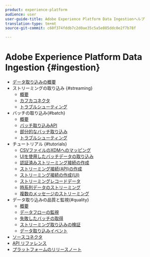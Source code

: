 ```yaml
---
product: experience-platform
audience: user
user-guide-title: Adobe Experience Platform Data Ingestionヘルプ
translation-type: tm+mt
source-git-commit: c60f374fddb7c2d0ae35c5a5e085ddc0e2f7b78f

---
```



# Adobe Experience Platform Data Ingestion {#ingestion}

- [データ取り込みの概要](home.md)
- ストリーミングの取り込み {#streaming}
   - [概要](streaming-ingestion/overview.md)
   - [カフカコネクタ](streaming-ingestion/kafka.md)
   - [トラブルシューティング](streaming-ingestion/troubleshooting.md)
- バッチの取り込み{#batch}
   - [概要](batch-ingestion/overview.md)
   - [バッチ取り込みAPI](batch-ingestion/api-overview.md)
   - [部分的なバッチ取り込み](batch-ingestion/partial.md)
   - [トラブルシューティング](batch-ingestion/troubleshooting.md)
- チュートリアル {#tutorials}
   - [CSVファイルのXDMへのマッピング](tutorials/map-a-csv-file.md)
   - [UIを使用したバッチデータの取り込み](tutorials/ingest-batch-data.md)
   - [認証済みストリーミング接続の作成](tutorials/create-authenticated-streaming-connection.md)
   - [ストリーミング接続(API)の作成](tutorials/create-streaming-connection.md)
   - [ストリーミング接続の作成(UI)](tutorials/create-streaming-connection-ui.md)
   - [ストリーミングレコードデータ](tutorials/streaming-record-data.md)
   - [時系列データのストリーミング](tutorials/streaming-time-series-data.md)
   - [複数のメッセージのストリーミング](tutorials/streaming-multiple-messages.md)
- データ取り込みの品質と監視{#quality}
   - [概要](quality/overview.md)
   - [データフローの監視](quality/monitor-data-flows.md)
   - [失敗したバッチの取得](quality/retrieve-failed-batches.md)
   - [ストリーミング取り込みの検証](quality/streaming-validation.md)
   - [データ取り込みイベント](quality/subscribe-events.md)
- [ソースコネクタ](source-connectors.md)
- [API リファレンス](https://www.adobe.io/apis/experienceplatform/home/api-reference.html#!acpdr/swagger-specs/ingest-api.yaml)
- [プラットフォームのリリースノート](https://www.adobe.com/go/platform-release-notes-en)